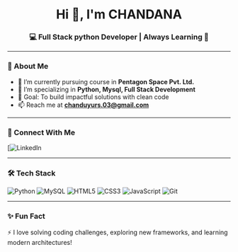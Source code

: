 <h1 align="center">Hi 👋, I'm CHANDANA </h1>
<h3 align="center">💻  Full Stack python Developer | Always Learning 🚀</h3>

---

### 🌟 About Me
- 🔭 I’m currently pursuing course in  **Pentagon Space Pvt. Ltd.**
- 🌱 I’m specializing in **Python, Mysql, Full Stack Development**
- 🎯 Goal: To build impactful solutions with clean code
- 📫 Reach me at **chanduyurs.03@gmail.com**

---

### 🤝 Connect With Me
[![LinkedIn](www.linkedin.com/in/y-chandana-urs-060ab7330)

---

### 🛠 Tech Stack
![Python](https://img.shields.io/badge/Python-3776AB?style=for-the-badge&logo=python&logoColor=white)
![MySQL](https://img.shields.io/badge/MySQL-005C84?style=for-the-badge&logo=mysql&logoColor=white)
![HTML5](https://img.shields.io/badge/HTML5-E34F26?style=for-the-badge&logo=html5&logoColor=white)
![CSS3](https://img.shields.io/badge/CSS3-1572B6?style=for-the-badge&logo=css3&logoColor=white)
![JavaScript](https://img.shields.io/badge/JavaScript-F7DF1E?style=for-the-badge&logo=javascript&logoColor=black)
![Git](https://img.shields.io/badge/Git-F05032?style=for-the-badge&logo=git&logoColor=white)

---

### ✨ Fun Fact
⚡ I love solving coding challenges, exploring new frameworks, and learning modern architectures!
